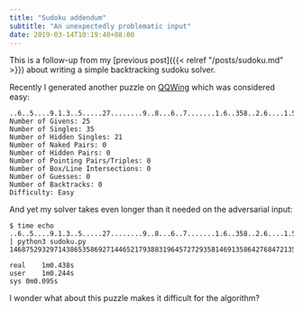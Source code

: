 ```yaml
---
title: "Sudoku addendum"
subtitle: "An unexpectedly problematic input"
date: 2019-03-14T10:19:40+08:00
---
```


This is a follow-up from my [previous post]({{< relref "/posts/sudoku.md" >}}) about writing a
simple backtracking sudoku solver.

Recently I generated another puzzle on [QQWing](https://qqwing.com/generate.html) which was
considered easy:

```
..6..5....9.1.3..5.....27........9..8...6..7.......1.6..358..2.6....1.5..7...96.1
Number of Givens: 25
Number of Singles: 35
Number of Hidden Singles: 21
Number of Naked Pairs: 0
Number of Hidden Pairs: 0
Number of Pointing Pairs/Triples: 0
Number of Box/Line Intersections: 0
Number of Guesses: 0
Number of Backtracks: 0
Difficulty: Easy
```

And yet my solver takes even longer than it needed on the adversarial input:

```console
$ time echo ..6..5....9.1.3..5.....27........9..8...6..7.......1.6..358..2.6....1.5..7...96.1 | python3 sudoku.py 
146875293297143865358692714465217938831964572729358146913586427684721359572439681

real	1m0.438s
user	1m0.244s
sys	0m0.095s
```

I wonder what about this puzzle makes it difficult for the algorithm?

